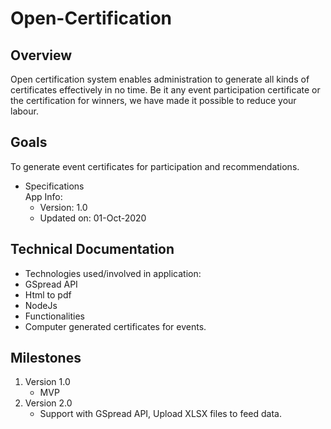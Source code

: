 # Open-Certification
## Overview
Open certification system enables administration to generate all kinds of certificates effectively in no time.
Be it any event participation certificate or the certification for winners, we have made it possible to reduce your labour.

## Goals
To generate event certificates for participation and recommendations.
* Specifications <br>
    App Info:
    * Version: 1.0
    * Updated on: 01-Oct-2020 

## Technical Documentation
* Technologies used/involved in application:
* GSpread API
* Html to pdf 
* NodeJs
* Functionalities
* Computer generated certificates for events.

## Milestones
1. Version 1.0
    * MVP
1. Version 2.0
	* Support with GSpread API, Upload XLSX files to feed data.
